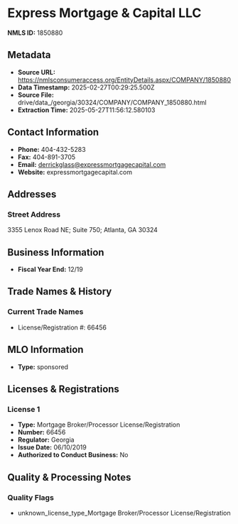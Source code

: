 # Express Mortgage & Capital LLC

**NMLS ID:** 1850880

## Metadata
- **Source URL:** https://nmlsconsumeraccess.org/EntityDetails.aspx/COMPANY/1850880
- **Data Timestamp:** 2025-02-27T00:29:25.500Z
- **Source File:** drive/data_/georgia/30324/COMPANY/COMPANY_1850880.html
- **Extraction Time:** 2025-05-27T11:56:12.580103

## Contact Information
- **Phone:** 404-432-5283
- **Fax:** 404-891-3705
- **Email:** derrickglass@expressmortgagecapital.com
- **Website:** expressmortgagecapital.com

## Addresses
### Street Address
3355 Lenox Road NE; Suite 750; Atlanta, GA 30324

## Business Information
- **Fiscal Year End:** 12/19

## Trade Names & History
### Current Trade Names
- License/Registration #: 66456

## MLO Information
- **Type:** sponsored

## Licenses & Registrations

### License 1
- **Type:** Mortgage Broker/Processor License/Registration
- **Number:** 66456
- **Regulator:** Georgia
- **Issue Date:** 06/10/2019
- **Authorized to Conduct Business:** No

## Quality & Processing Notes
### Quality Flags
- unknown_license_type_Mortgage Broker/Processor License/Registration
